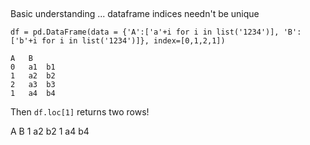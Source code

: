 ##
Basic understanding ... dataframe indices needn't be unique

```
df = pd.DataFrame(data = {'A':['a'+i for i in list('1234')], 'B':['b'+i for i in list('1234')]}, index=[0,1,2,1])
```
```
A	B
0	a1	b1
1	a2	b2
2	a3	b3
1	a4	b4
```
Then `df.loc[1]` returns two rows!


A	B
1	a2	b2
1	a4	b4
```



